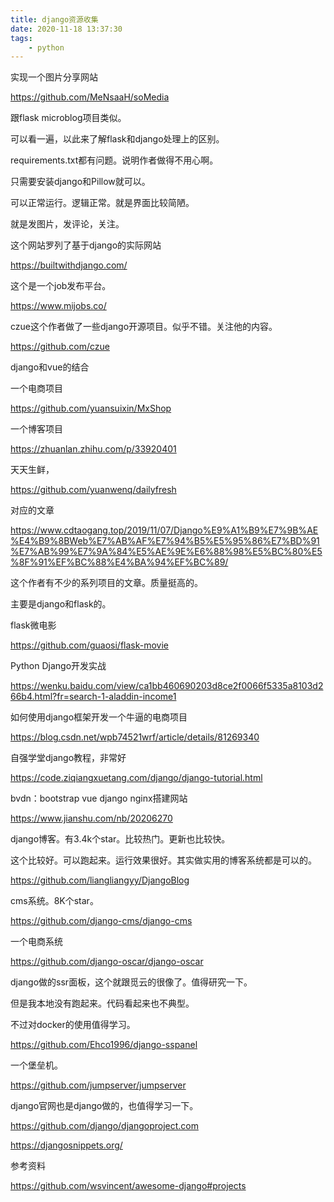 ```yaml
---
title: django资源收集
date: 2020-11-18 13:37:30
tags:
	- python
---
```






实现一个图片分享网站

https://github.com/MeNsaaH/soMedia

跟flask microblog项目类似。

可以看一遍，以此来了解flask和django处理上的区别。

requirements.txt都有问题。说明作者做得不用心啊。

只需要安装django和Pillow就可以。

可以正常运行。逻辑正常。就是界面比较简陋。

就是发图片，发评论，关注。



这个网站罗列了基于django的实际网站

https://builtwithdjango.com/



这个是一个job发布平台。

https://www.mijobs.co/



czue这个作者做了一些django开源项目。似乎不错。关注他的内容。

https://github.com/czue



django和vue的结合

一个电商项目

https://github.com/yuansuixin/MxShop

一个博客项目

https://zhuanlan.zhihu.com/p/33920401

天天生鲜，

https://github.com/yuanwenq/dailyfresh

对应的文章

https://www.cdtaogang.top/2019/11/07/Django%E9%A1%B9%E7%9B%AE%E4%B9%8BWeb%E7%AB%AF%E7%94%B5%E5%95%86%E7%BD%91%E7%AB%99%E7%9A%84%E5%AE%9E%E6%88%98%E5%BC%80%E5%8F%91%EF%BC%88%E4%BA%94%EF%BC%89/

这个作者有不少的系列项目的文章。质量挺高的。

主要是django和flask的。



flask微电影

https://github.com/guaosi/flask-movie



Python Django开发实战

https://wenku.baidu.com/view/ca1bb460690203d8ce2f0066f5335a8103d266b4.html?fr=search-1-aladdin-income1

如何使用django框架开发一个牛逼的电商项目

https://blog.csdn.net/wpb74521wrf/article/details/81269340



自强学堂django教程，非常好

https://code.ziqiangxuetang.com/django/django-tutorial.html

bvdn：bootstrap vue  django nginx搭建网站

https://www.jianshu.com/nb/20206270



django博客。有3.4k个star。比较热门。更新也比较快。

这个比较好。可以跑起来。运行效果很好。其实做实用的博客系统都是可以的。

https://github.com/liangliangyy/DjangoBlog

cms系统。8K个star。

https://github.com/django-cms/django-cms

一个电商系统

https://github.com/django-oscar/django-oscar



django做的ssr面板，这个就跟觅云的很像了。值得研究一下。

但是我本地没有跑起来。代码看起来也不典型。

不过对docker的使用值得学习。

https://github.com/Ehco1996/django-sspanel

一个堡垒机。

https://github.com/jumpserver/jumpserver



django官网也是django做的，也值得学习一下。

https://github.com/django/djangoproject.com



https://djangosnippets.org/



参考资料

https://github.com/wsvincent/awesome-django#projects

